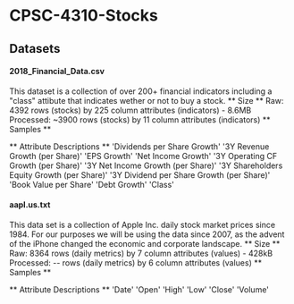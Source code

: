 # CPSC-4310-Stocks

## Datasets
#### 2018_Financial_Data.csv ####
This dataset is a collection of over 200+ financial indicators including a "class" attibute that indicates wether or not to buy a stock.
** Size ** 
Raw: 4392 rows (stocks) by 225 column attributes (indicators) - 8.6MB
Processed: ~3900 rows (stocks) by 11 column attributes (indicators) 
** Samples ** 

** Attribute Descriptions ** 
'Dividends per Share Growth' 
'3Y Revenue Growth (per Share)' 
'EPS Growth'
'Net Income Growth'
'3Y Operating CF Growth (per Share)'
'3Y Net Income Growth (per Share)'
'3Y Shareholders Equity Growth (per Share)'
'3Y Dividend per Share Growth (per Share)'
'Book Value per Share'
'Debt Growth'
'Class'

#### aapl.us.txt ####
This data set is a collection of Apple Inc. daily stock market prices since 1984. For our purposes we will be using the data since 2007, as the advent of the iPhone changed the economic and corporate landscape. 
** Size **
Raw: 8364 rows (daily metrics) by 7 column attributes (values) - 428kB
Processed: -- rows (daily metrics) by 6 column attributes (values) 
** Samples **

** Attribute Descriptions **
'Date'
'Open'
'High'
'Low'
'Close'
'Volume'